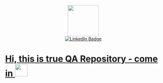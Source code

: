<div id="header" align="center">
  <img src="https://media.giphy.com/media/3kPDmoWdBpQPNhCnUG/giphy.gif" width="100"/>
</div>

<div id="badges" align="center">
  <a href="http://www.linkedin.com/in/sbot">
    <img src="https://img.shields.io/badge/LinkedIn-blue?style=for-the-badge&logo=linkedin&logoColor=white" alt="LinkedIn Badge"/>
</div>
  
  <h1> 
  Hi, this is true QA Repository - come in
  <img src="https://media.giphy.com/media/dDpnRSz3wEMzUApI0a/giphy.gif" width="40px"/>
</h1>
